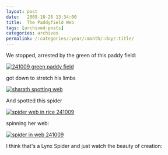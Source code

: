 ```yaml
---
layout: post
date:	2009-10-26 13:34:00
title:  The Paddyfield Web
tags: [archived-posts]
categories: archives
permalink: /:categories/:year/:month/:day/:title/
---
```

We stopped, arrested by the green of this paddy field:



<a href="http://s562.photobucket.com/albums/ss67/pugaippadam/?action=view&amp;current=IMG_8148.jpg" target="_blank"><img src="http://i562.photobucket.com/albums/ss67/pugaippadam/IMG_8148.jpg" border="0" alt="241009 green paddy field"></a>


<lj user="sharathm"> got down to stretch his limbs


<a href="http://s562.photobucket.com/albums/ss67/pugaippadam/?action=view&amp;current=IMG_8150.jpg" target="_blank"><img src="http://i562.photobucket.com/albums/ss67/pugaippadam/IMG_8150.jpg" border="0" alt="sharath spotting web"></a>


And spotted this spider



<a href="http://s562.photobucket.com/albums/ss67/pugaippadam/?action=view&amp;current=IMG_8154.jpg" target="_blank"><img src="http://i562.photobucket.com/albums/ss67/pugaippadam/IMG_8154.jpg" border="0" alt="spider web in rice 241009"></a>


spinning her web:


<a href="http://s562.photobucket.com/albums/ss67/pugaippadam/?action=view&amp;current=IMG_8165.jpg" target="_blank"><img src="http://i562.photobucket.com/albums/ss67/pugaippadam/IMG_8165.jpg" border="0" alt="spider in web 241009"></a>


I think that's a Lynx Spider and just watch the beauty of creation:


<lj-embed id="125"/>
